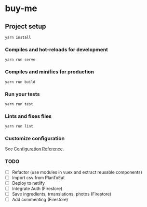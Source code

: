 # buy-me

## Project setup
```
yarn install
```

### Compiles and hot-reloads for development
```
yarn run serve
```

### Compiles and minifies for production
```
yarn run build
```

### Run your tests
```
yarn run test
```

### Lints and fixes files
```
yarn run lint
```

### Customize configuration
See [Configuration Reference](https://cli.vuejs.org/config/).

### TODO

- [ ] Refactor (use modules in vuex and extract reusable components)
- [ ] Import csv from PlanToEat
- [ ] Deploy to netlify
- [ ] Integrate Auth (Firestore)
- [ ] Save ingredients, trnanslations, photos (Firestore)
- [ ] Add commenting (Firestore)
